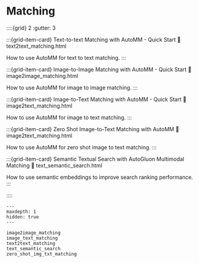 # Matching

::::{grid} 2
  :gutter: 3

:::{grid-item-card} Text-to-text Matching with AutoMM - Quick Start
  :link: text2text_matching.html

  How to use AutoMM for text to text matching.
:::

:::{grid-item-card} Image-to-Image Matching with AutoMM - Quick Start
  :link: image2image_matching.html

  How to use AutoMM for image to image matching.
:::

:::{grid-item-card} Image-to-Text Matching with AutoMM - Quick Start
  :link: image2text_matching.html

  How to use AutoMM for image to text matching.
:::

:::{grid-item-card} Zero Shot Image-to-Text Matching with AutoMM
  :link: image2text_matching.html

  How to use AutoMM for zero shot image to text matching.
:::

:::{grid-item-card} Semantic Textual Search with AutoGluon Multimodal Matching
  :link: text_semantic_search.html

  How to use semantic embeddings to improve search ranking performance.
:::

::::

```{toctree}
---
maxdepth: 1
hidden: true
---

image2image_matching
image_text_matching
text2text_matching
text_semantic_search
zero_shot_img_txt_matching
```
